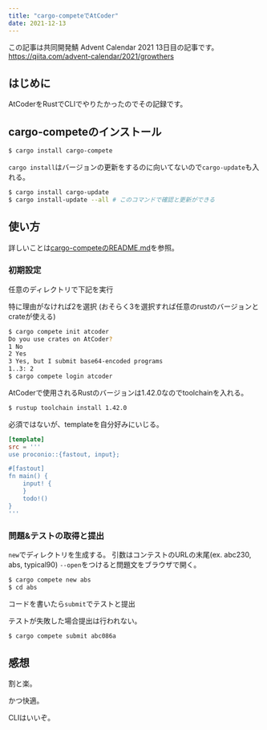 ```yaml
---
title: "cargo-competeでAtCoder"
date: 2021-12-13
---
```


この記事は共同開発鯖 Advent Calendar 2021 13日目の記事です。
https://qiita.com/advent-calendar/2021/growthers  

## はじめに

AtCoderをRustでCLIでやりたかったのでその記録です。

## cargo-competeのインストール
```sh
$ cargo install cargo-compete
```
`cargo install`はバージョンの更新をするのに向いてないので`cargo-update`も入れる。
```sh
$ cargo install cargo-update
$ cargo install-update --all # このコマンドで確認と更新ができる
```

## 使い方
詳しいことは[cargo-competeのREADME.md](https://github.com/qryxip/cargo-compete/blob/master/README-ja.md)を参照。

### 初期設定

任意のディレクトリで下記を実行

特に理由がなければ2を選択
(おそらく3を選択すれば任意のrustのバージョンとcrateが使える)

```sh
$ cargo compete init atcoder
Do you use crates on AtCoder?
1 No
2 Yes
3 Yes, but I submit base64-encoded programs
1..3: 2
$ cargo compete login atcoder
```

AtCoderで使用されるRustのバージョンは1.42.0なのでtoolchainを入れる。
```sh
$ rustup toolchain install 1.42.0
```

必須ではないが、templateを自分好みにいじる。

```toml
[template]
src = '''
use proconio::{fastout, input};

#[fastout]
fn main() {
    input! {
    }
    todo!()
}
'''
```

### 問題&テストの取得と提出

`new`でディレクトリを生成する。
引数はコンテストのURLの末尾(ex. abc230, abs, typical90)
`--open`をつけると問題文をブラウザで開く。


```sh
$ cargo compete new abs
$ cd abs
```

コードを書いたら`submit`でテストと提出

テストが失敗した場合提出は行われない。

```sh
$ cargo compete submit abc086a
```

## 感想

割と楽。

かつ快適。

CLIはいいぞ。